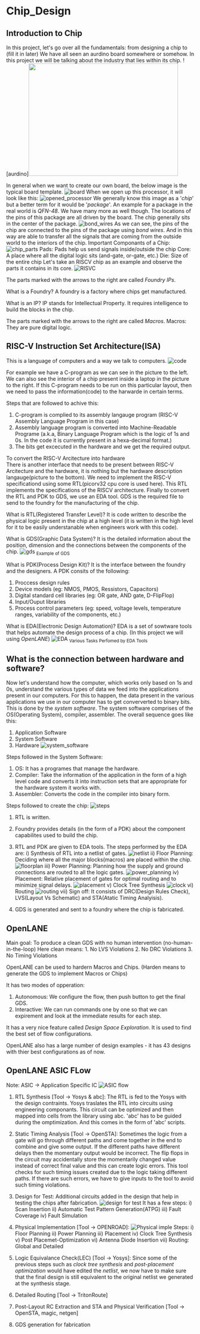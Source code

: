 # Chip_Design
## Introduction to Chip
In this project, let's go over all the fundamentals: from designing a chip to (fill it in later) 
We have all seen an aurdino board somewhere or somehow. In this project we will be talking about the industry that lies within its chip. 
![aurdino]<img src="https://github.com/user-attachments/assets/82672ee3-3fd6-4f87-a3df-453ea3a69706" width="400" height="300" />


In general when we want to create our own board, the below image is the typical board template.
![board](https://github.com/user-attachments/assets/f3ef0874-e3c8-455b-b366-8b5f4aea96ec)
When we open up this processor, it will look like this:
![opened_processor](https://github.com/user-attachments/assets/0a1903e6-49f9-435b-927a-fe0faa0e7cbf)
We generally know this image as a '*chip*' but a better term for it would be '*package*'. An example for a package in the real world is *QFN-48*. We have many more as well though. The locations of the pins of this package are all driven by the board. 
The chip generally sits in the center of the package.
![bond_wires](https://github.com/user-attachments/assets/e4e49d26-a777-48e5-a13f-33f71cdb0142)
As we can see, the pins of the chip are connected to the pins of the package using *bond wires*. And in this way are able to transfer all the signals that are coming from the outside world to the interiors of the chip.
Important Componants of a Chip:
![chip_parts](https://github.com/user-attachments/assets/33351714-bcab-4e99-9d64-40feb9676018)
Pads: Pads help us send signals inside/outside the chip
Core: A place where all the digital logic sits (and-gate, or-gate, etc.)
Die: Size of the entire chip
Let's take an RISCV chip as an example and observe the parts it contains in its core.
![RISVC](https://github.com/user-attachments/assets/8b105cad-eb10-41c3-ad34-5d6e4cd230c4)

The parts marked with the arrows to the right are called *Foundry IPs*. 

What is a Foundry?
A foundry is a factory where chips get manufactured.

What is an IP?
IP stands for Intellectual Property.
It requires intelligence to build the blocks in the chip.

The parts marked with the arrows to the right are called *Macros*. 
Macros: They are pure digital logic.

## RISC-V Instruction Set Architecture(ISA)
This is a language of computers and a way we talk to computers.
![code](https://github.com/user-attachments/assets/5d3348a7-c7dc-4ffe-a00f-0a71a071be64)

For example we have a C-program as we can see in the picture to the left. We can also see the interior of a chip present inside a laptop in the picture to the right. If this C-program needs to be run on this particular layout, then we need to pass the information(code) to the harwarde in certain terms. 

Steps that are followed to achive this:
1. C-program is complied to its assembly langauge program (RISC-V Assembly Language Program in this case)
2. Assembly language program is converted into Machine-Readable Programe (a.k.a, Binary Language Program which is the logic of 1s and 0s. In the code it is currently present in a hexa-decimal format.)
3. The bits get excecuted in the hardware and we get the required output.

To convert the RISC-V Arcitecture into hardware  
There is another interface that needs to be present between RISC-V Arcitecture and the hardware, it is nothing but the hardware description langauge(picture to the bottom).
We need to implement the RISC-V specificationd using some RTL(picorv32 cpu core is used here). This RTL implements the specifications of the RISCV architecture.
Finally to convert the RTL and PDK to GDS, we use an EDA tool. GDS is the required file to send to the foundry for the manufacturing of the chip.

What is RTL(Registered Transfer Level)?
It is code written to describe the physical logic present in the chip at a high level (it is written in the high level for it to be easily understanable when engineers work with this code).

What is GDS(Graphic Data System)?
It is the detailed information about the position, dimension and the connections between the components of the chip.
![gds](https://github.com/user-attachments/assets/dbd8c700-7852-4219-9428-b190df072dbb)
<sub>Example of GDS</sub>

What is PDK(Process Design Kit)?
It is the interface between the foundry and the designers.
A PDK consits of the following:
1. Proccess design rules
2. Device models (eg: NMOS, PMOS, Ressistors, Capacitors)
3. Digital standard cell libraries (eg: OR gate, AND gate, D-FlipFlop)
4. Input/Ouput libraries
5. Process control parameters (eg: speed, voltage levels, temperature ranges, variability of the components, etc.)

What is EDA(Electronic Design Automation)?
EDA is a set of sowtware tools that helps automate the design process of a chip. (In this project we will using *OpenLANE*)
![EDA](https://github.com/user-attachments/assets/2cb8a1d2-9cb6-4261-a0a7-fe799515aece)
<sub>Various Tasks Perfomed by EDA Tools</sub>


## What is the connection between hardware and software?
Now let's understand how the computer, which works only based on 1s and 0s, understand the various types of data we feed into the applications present in our computers.
For this to happen, the data present in the various applications we use in our computer has to get conververted to binary bits. This is done by the *system software*. The system software comprises of the OS(Operating System), compiler, assembler.
The overall sequence goes like this:
1. Application Software
2. System Software
3. Hardware
![system_software](https://github.com/user-attachments/assets/1196657a-0420-4fd0-b0b5-9bc38d9cdb73)

Steps followed in the System Software:
1. OS: It has a programes that manage the hardware.
2. Compiler: Take the information of the application in the form of a high level code and converts it into instruction sets that are appropriate for the hardware system it works with.
3. Assembler: Converts the code in the compiler into binary form.

Steps followed to create the chip:
![steps](https://github.com/user-attachments/assets/1d25b21a-d61e-4f9b-a2f0-1ff4688b85df)
1. RTL is written.
2. Foundry provides details (in the form of a PDK) about the component capabilites used to build the chip.
3. RTL and PDK are given to EDA tools.
   The steps performed by the EDA are:
   i) Synthesis of RTL into a netlist of gates.
        ![netlist](https://github.com/user-attachments/assets/ada98132-5232-4d72-b2e4-ff263b08177f)
   ii) Floor Planning: Deciding where all the major blocks(macros) are placed within the chip.
        ![floorplan](https://github.com/user-attachments/assets/adfc534e-6704-4256-8dc8-b9ca097afa22)
   iii) Power Planning: Planning how the supply and ground connections are routed to all the logic gates.
        ![power_planning](https://github.com/user-attachments/assets/b67d226e-920d-4df4-bfc5-8ef660d96e39)
   iv) Placement: Relative placement of gates for optimal routing and to minimize signal delays.
        ![placement](https://github.com/user-attachments/assets/acfa5190-187a-4825-a024-dfc7af097d37)
   v) Clock Tree Synthesis
        ![clock](https://github.com/user-attachments/assets/2cdf7227-7601-45ea-bf28-f0e67122306b)
   vi) Routing
        ![routing](https://github.com/user-attachments/assets/cd5d704f-8ca6-415e-9a9d-f2512e857644)
   vii) Sign off: It consists of DRC(Design Rules Check), LVS(Layout Vs Schematic) and STA(Atatic Timing Analyisis).
   
5. GDS is generated and sent to a foundry where the chip is fabricated.

## OpenLANE

Main goal: To produce a clean GDS with no human intervention (no-human-in-the-loop)
Here clean means: 1. No LVS Violations
                  2. No DRC Violations
                  3. No Timing Violations
                  
OpenLANE can be used to hardern Macros and Chips. (Harden means to generate the GDS to implement Macros or Chips)

It has two modes of opperation:
   1. Autonomous: We configure the flow, then push button to get the final GDS.
   2. Interactive: We can run commands one by one so that we can expirement and look at the immediate results for each step.

It has a very nice feature called *Design Space Exploration*. It is used to find the best set of flow configurations.

OpenLANE also has a large number of design examples - it has 43 designs with thier best configurations as of now.

## OpenLANE ASIC FLow

Note: ASIC → Application Specific IC
![ASIC flow](https://github.com/user-attachments/assets/3367bf33-a3e0-43e7-9bfc-590cf1a2fa25)

1. RTL Synthesis [Tool → Yosys & abc]: The RTL is fed to the Yosys with the design contraints. Yosys traslates the RTL into circuits using engineering componants. This circuit can be optimized and then mapped into cells from the library using abc. 'abc' has to be guided during the omptimization. And this comes in the form of 'abc' scripts.

2. Static Timing Analysis [Tool → OpenSTA]: Sometimes the logic from a gate will go through different paths and come together in the end to combine and give some output. If the different paths have different delays then the momentary output would be incorrect. The flip flops in the circuit may accidentally store the momentarily changed value instead of correct final value and this can create logic errors. This tool checks for such timing issues created due to the logic taking different paths. If there are such errors, we have to give inputs to the tool to avoid such timing violations.
   
3. Design for Test: Additional circuits added in the design that help in testing the chips after fabrication.
   ![design for test](https://github.com/user-attachments/assets/c39c9f37-37d9-44dc-a60e-bc094f76f7f9)
                    It has a few steps:
                     i) Scan Insertion
                     ii) Automatic Test Pattern Generation(ATPG)
                     iii) Fault Coverage
                     iv) Fault Simulation
   
4. Physical Implementation [Tool → OPENROAD]:
   ![Physical imple](https://github.com/user-attachments/assets/aac7dfb0-eeef-4754-bf59-495299b30e63)
                     Steps:
                     i) Floor Planning
                     ii) Power Planning
                     iii) Placement
                     iv) Clock Tree Synthesis
                     v) Post Placemet-Optimization
                     vi) Antenna Diode Insertion
                     vii) Routing: Global and Detailed

5. Logic Equivalance Check(LEC) [Tool → Yosys]: Since some of the previous steps such as *clock tree synthesis* and *post-placement       
   optimization* would have edited the *netlist*, we now have to make sure that the final design is still equivalent to the original netlist we 
   generated at the synthesis stage.

6. Detailed Routing [Tool → TritonRoute]
   
7. Post-Layout RC Extraction and STA and Physical Verification [Tool → OpenSTA, magic, netgen]
   
8. GDS generation for fabrication
                  




